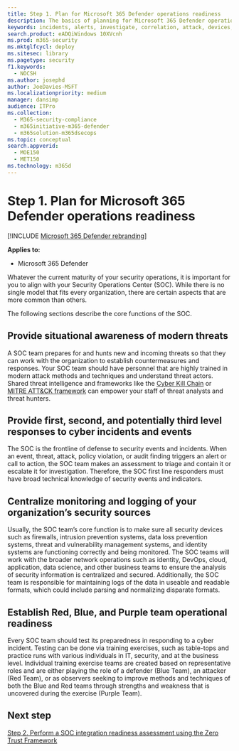```yaml
---
title: Step 1. Plan for Microsoft 365 Defender operations readiness
description: The basics of planning for Microsoft 365 Defender operations readiness when integrating Microsoft 365 Defender into your security operations.
keywords: incidents, alerts, investigate, correlation, attack, devices, users, identities, identity, mailbox, email, 365, microsoft, m365, incident response, cyber-attack, secops, security operations, soc
search.product: eADQiWindows 10XVcnh
ms.prod: m365-security
ms.mktglfcycl: deploy
ms.sitesec: library
ms.pagetype: security
f1.keywords: 
  - NOCSH
ms.author: josephd
author: JoeDavies-MSFT
ms.localizationpriority: medium
manager: dansimp
audience: ITPro
ms.collection: 
  - M365-security-compliance
  - m365initiative-m365-defender
  - m365solution-m365dsecops
ms.topic: conceptual
search.appverid: 
  - MOE150
  - MET150
ms.technology: m365d
---
```

# Step 1. Plan for Microsoft 365 Defender operations readiness

[!INCLUDE [Microsoft 365 Defender rebranding](../includes/microsoft-defender.md)]

**Applies to:**
- Microsoft 365 Defender

Whatever the current maturity of your security operations, it is important for you to align with your Security Operations Center (SOC). While there is no single model that fits every organization, there are certain aspects that are more common than others. 

The following sections describe the core functions of the SOC.

## Provide situational awareness of modern threats

A SOC team prepares for and hunts new and incoming threats so that they can work with the organization to establish countermeasures and responses. Your SOC team should have personnel that are highly trained in modern attack methods and techniques and understand threat actors. Shared threat intelligence and frameworks like the [Cyber Kill Chain](https://www.microsoft.com/security/blog/2016/11/28/disrupting-the-kill-chain/) or [MITRE ATT&CK framework](https://attack.mitre.org/) can empower your staff of threat analysts and threat hunters.

## Provide first, second, and potentially third level responses to cyber incidents and events

The SOC is the frontline of defense to security events and incidents. When an event, threat, attack, policy violation, or audit finding triggers an alert or call to action, the SOC team makes an assessment to triage and contain it or escalate it for investigation. Therefore, the SOC first line responders must have broad technical knowledge of security events and indicators.

## Centralize monitoring and logging of your organization’s security sources 

Usually, the SOC team’s core function is to make sure all security devices such as firewalls, intrusion prevention systems, data loss prevention systems, threat and vulnerability management systems, and identity systems are functioning correctly and being monitored. The SOC teams will work with the broader network operations such as identity, DevOps, cloud, application, data science, and other business teams to ensure the analysis of security information is centralized and secured. Additionally, the SOC team is responsible for maintaining logs of the data in useable and readable formats, which could include parsing and normalizing disparate formats.

## Establish Red, Blue, and Purple team operational readiness

Every SOC team should test its preparedness in responding to a cyber incident. Testing can be done via training exercises, such as table-tops and practice runs with various individuals in IT, security, and at the business level. Individual training exercise teams are created based on representative roles and are either playing the role of a defender (Blue Team), an attacker (Red Team), or as observers seeking to improve methods and techniques of both the Blue and Red teams through strengths and weakness that is uncovered during the exercise (Purple Team).

## Next step

[Step 2. Perform a SOC integration readiness assessment using the Zero Trust Framework](integrate-microsoft-365-defender-secops-readiness.md)
